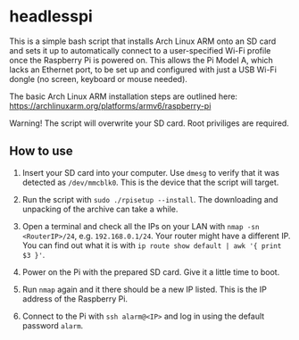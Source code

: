 # headlesspi

This is a simple bash script that installs Arch Linux ARM onto an SD card
and sets it up to automatically connect to a user-specified Wi-Fi profile once the Raspberry Pi is powered on.
This allows the Pi Model A, which lacks an Ethernet port,
to be set up and configured with just a USB Wi-Fi dongle (no screen, keyboard or mouse needed).

The basic Arch Linux ARM installation steps are outlined here: https://archlinuxarm.org/platforms/armv6/raspberry-pi

Warning! The script will overwrite your SD card.
Root priviliges are required.

## How to use

1. Insert your SD card into your computer. Use `dmesg` to verify that it was detected
as `/dev/mmcblk0`. This is the device that the script will target.

2. Run the script with `sudo ./rpisetup --install`.
The downloading and unpacking of the archive can take a while.

3. Open a terminal and check all the IPs on your LAN with `nmap -sn <RouterIP>/24`, e.g. `192.168.0.1/24`.
Your router might have a different IP.
You can find out what it is with `ip route show default | awk '{ print $3 }'`.

3. Power on the Pi with the prepared SD card. Give it a little time to boot.

4. Run `nmap` again and it there should be a new IP listed.
This is the IP address of the Raspberry Pi.

5. Connect to the Pi with `ssh alarm@<IP>` and log in using the default password `alarm`.
